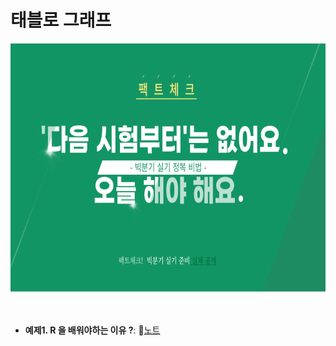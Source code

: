 # 태블로 그래프

<img src="https://github.com/DYNPARK/DY/blob/main/b4fcef6d5882a6cd8dc193817797cf5d4b74f653.png" width="600" height="400">

&nbsp;
- **예제1. R 을 배워야하는 이유 ?**:  📄[노트](https://www.notion.so/R-82d8003beeaa4511a9c6a02af397ae9d?pvs=4#a79c0592f88f411482b7ebcd1a6ffc9d)
  &nbsp;
  
